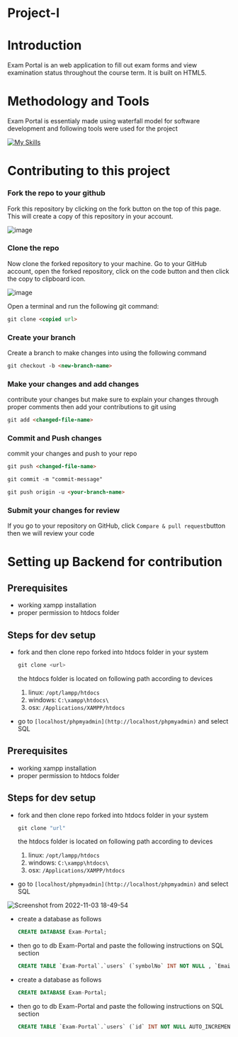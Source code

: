 # Project-I

# Introduction

Exam Portal is an web application to fill out exam forms and view examination status throughout the course term. It is built on HTML5.

# Methodology and Tools

Exam Portal is essentialy made using waterfall model for software development and following tools were used for the project 

[![My Skills](https://skillicons.dev/icons?i=js,html,css,mysql,php)](https://skillicons.dev)


# Contributing to this project

### Fork the repo to your github

Fork this repository by clicking on the fork button on the top of this page. This will create a copy of this repository in your account.

![image](https://user-images.githubusercontent.com/59206903/199491617-1a830cd3-e3f3-4d1e-83cb-079cb7feb803.png)

### Clone the repo

Now clone the forked repository to your machine. Go to your GitHub account, open the forked repository, click on the code button and then click the copy to clipboard icon.

![image](https://user-images.githubusercontent.com/59206903/199491899-b95cb41a-0877-4a3e-81c2-dd76227a0a78.png)

Open a terminal and run the following git command:

```markdown
git clone <copied url>
```

### Create your branch

Create a branch to make changes into using the following command

```markdown
git checkout -b <new-branch-name>
```

### Make your changes and add changes

contribute your changes but make sure to explain your changes through proper comments then add your contributions to git using

```markdown
git add <changed-file-name>
```

### Commit and Push changes

commit your changes and push to your repo

```markdown
git push <changed-file-name>
```


```markdown
git commit -m "commit-message"
```

```markdown
git push origin -u <your-branch-name>
```

### Submit your changes for review

If you go to your repository on GitHub, click  `Compare & pull request`button then we will review your code

# Setting up Backend for contribution

## Prerequisites

- working xampp installation
- proper permission to htdocs folder

## Steps for dev setup

- fork and then clone repo forked into htdocs folder in your system
    
    ```jsx
    git clone <url>
    ```
    
    the htdocs folder is located on following path according to devices
    
    1. linux: `/opt/lampp/htdocs`
    2. windows: `C:\xampp\htdocs\`
    3. osx: `/Applications/XAMPP/htdocs`
- go to `[localhost/phpmyadmin](http://localhost/phpmyadmin)` and select SQL
    
    

## Prerequisites

- working xampp installation
- proper permission to htdocs folder

## Steps for dev setup

- fork and then clone repo forked into htdocs folder in your system
    
    ```jsx
    git clone "url"
    ```
    
    the htdocs folder is located on following path according to devices
    
    1. linux: `/opt/lampp/htdocs`
    2. windows: `C:\xampp\htdocs\`
    3. osx: `/Applications/XAMPP/htdocs`
- go to `[localhost/phpmyadmin](http://localhost/phpmyadmin)` and select SQL
    
![Screenshot from 2022-11-03 18-49-54](https://user-images.githubusercontent.com/59206903/199731257-410bb02a-da53-4ea6-b815-c0a864cd1dfd.png)

    
- create a database as follows
    
    ```sql
    CREATE DATABASE Exam-Portal;
    ```
    
- then go to db Exam-Portal and paste the following instructions on SQL section
    
    ```sql
    CREATE TABLE `Exam-Portal`.`users` (`symbolNo` INT NOT NULL , `Email` VARCHAR(255) NOT NULL , `Password` VARCHAR(255) NOT NULL , PRIMARY KEY    (`symbolNo`)) ENGINE = InnoDB;
    ```
    
- create a database as follows
    
    ```sql
    CREATE DATABASE Exam-Portal;
    ```
    
- then go to db Exam-Portal and paste the following instructions on SQL section
    
    ```sql
    CREATE TABLE `Exam-Portal`.`users` (`id` INT NOT NULL AUTO_INCREMENT , `Email` VARCHAR(255) NOT NULL , `Password` VARCHAR(255) NOT NULL , PRIMARY KEY (`id`)) ENGINE = InnoDB;
    ```
